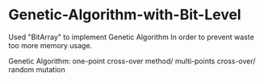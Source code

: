 # Genetic-Algorithm-with-Bit-Level
Used "BitArray" to implement Genetic Algorithm
In order to prevent waste too more memory usage.

Genetic Algorithm: one-point cross-over method/ multi-points cross-over/ random mutation
